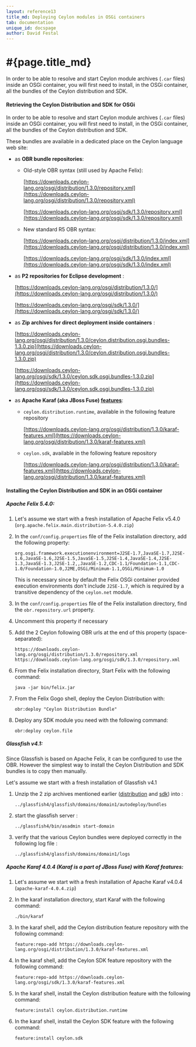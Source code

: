 ```yaml
---
layout: reference13
title_md: Deploying Ceylon modules in OSGi containers
tab: documentation
unique_id: docspage
author: David Festal
---
```


# #{page.title_md}

In order to be able to resolve and start Ceylon module archives 
(`.car` files) inside an OSGi container, you will first need to 
install, in the OSGi container, all the bundles of the Ceylon 
distribution and SDK.

#### Retrieving the Ceylon Distribution and SDK for OSGi

In order to be able to resolve and start Ceylon module archives 
(`.car` files) inside an OSGi container, you will first need to 
install, in the OSGi container, all the bundles of the Ceylon 
distribution and SDK.

These bundles are available in a dedicated place on the Ceylon 
language web site:

- as __OBR bundle repositories__:
    - Old-style OBR syntax (still used by Apache Felix):
        
        [https://downloads.ceylon-lang.org/osgi/distribution/1.3.0/repository.xml](https://downloads.ceylon-lang.org/osgi/distribution/1.3.0/repository.xml)

        [https://downloads.ceylon-lang.org/osgi/sdk/1.3.0/repository.xml](https://downloads.ceylon-lang.org/osgi/sdk/1.3.0/repository.xml)

    - New standard R5 OBR syntax:
        
        [https://downloads.ceylon-lang.org/osgi/distribution/1.3.0/index.xml](https://downloads.ceylon-lang.org/osgi/distribution/1.3.0/index.xml)
        
        [https://downloads.ceylon-lang.org/osgi/sdk/1.3.0/index.xml](https://downloads.ceylon-lang.org/osgi/sdk/1.3.0/index.xml)

- as __P2 repositories for Eclipse development__ :
  
  [https://downloads.ceylon-lang.org/osgi/distribution/1.3.0/](https://downloads.ceylon-lang.org/osgi/distribution/1.3.0/)

  [https://downloads.ceylon-lang.org/osgi/sdk/1.3.0/](https://downloads.ceylon-lang.org/osgi/sdk/1.3.0/)

- as __Zip archives for direct deployment inside containers__ :
  
  [https://downloads.ceylon-lang.org/osgi/distribution/1.3.0/ceylon.distribution.osgi.bundles-1.3.0.zip](https://downloads.ceylon-lang.org/osgi/distribution/1.3.0/ceylon.distribution.osgi.bundles-1.3.0.zip)
  
  [https://downloads.ceylon-lang.org/osgi/sdk/1.3.0/ceylon.sdk.osgi.bundles-1.3.0.zip](https://downloads.ceylon-lang.org/osgi/sdk/1.3.0/ceylon.sdk.osgi.bundles-1.3.0.zip)

- as __Apache Karaf (aka JBoss Fuse) [features](http://karaf.apache.org/manual/latest/users-guide/provisioning.html)__:
    - `ceylon.distribution.runtime`, available in the following feature repository
    
        [https://downloads.ceylon-lang.org/osgi/distribution/1.3.0/karaf-features.xml](https://downloads.ceylon-lang.org/osgi/distribution/1.3.0/karaf-features.xml)
    
    - `ceylon.sdk`, available in the following feature repository
      
        [https://downloads.ceylon-lang.org/osgi/distribution/1.3.0/karaf-features.xml](https://downloads.ceylon-lang.org/osgi/distribution/1.3.0/karaf-features.xml)

#### Installing the Ceylon Distribution and SDK in an OSGi container

##### Apache Felix 5.4.0:

1. Let's assume we start with a fresh installation of Apache Felix v5.4.0 (`org.apache.felix.main.distribution-5.4.0.zip`)

2. In the `conf/config.properties` file of the Felix installation directory, add the following property:

       org.osgi.framework.executionenvironment=J2SE-1.7,JavaSE-1.7,J2SE-1.6,JavaSE-1.6,J2SE-1.5,JavaSE-1.5,J2SE-1.4,JavaSE-1.4,J2SE-1.3,JavaSE-1.3,J2SE-1.2,,JavaSE-1.2,CDC-1.1/Foundation-1.1,CDC-1.0/Foundation-1.0,J2ME,OSGi/Minimum-1.1,OSGi/Minimum-1.0

   This is necessary since by default the Felix OSGi container provided execution environments don't include `J2SE-1.7`, which is required by a transitive dependency of the `ceylon.net` module.

3. In the `conf/config.properties` file of the Felix installation directory, find the `obr.repository.url` property.

4. Uncomment this property if necessary

5. Add the 2 Ceylon following OBR urls at the end of this property (space-separated):
 
       https://downloads.ceylon-lang.org/osgi/distribution/1.3.0/repository.xml https://downloads.ceylon-lang.org/osgi/sdk/1.3.0/repository.xml

6. From the Felix installation directory, Start Felix with the following command:

       java -jar bin/felix.jar

7. From the Felix Gogo shell, deploy the Ceylon Distribution with:
      
       obr:deploy "Ceylon Distribution Bundle"

8. Deploy any SDK module you need with the following command:
      
       obr:deploy ceylon.file

##### Glassfish v4.1:

Since Glassfish is based on Apache Felix, it can be configured to use the OBR.
However the simplest way to install the Ceylon Distribution and SDK bundles is to copy then manually.   

Let's assume we start with a fresh installation of Glassfish v4.1

1. Unzip the 2 zip archives mentioned earlier ([distribution](https://downloads.ceylon-lang.org/osgi/distribution/1.3.0/ceylon.distribution.osgi.bundles-1.3.0.zip) and [sdk](https://downloads.ceylon-lang.org/osgi/sdk/1.3.0/ceylon.sdk.osgi.bundles-1.3.0.zip)) into :

   `../glassfish4/glassfish/domains/domain1/autodeploy/bundles`
  
2. start the glassfish server :

   `../glassfish4/bin/asadmin start-domain`

3. verify that the various Ceylon bundles were deployed correctly in the following log file :

   `../glassfish4/glassfish/domains/domain1/logs`

##### Apache Karaf 4.0.4 (Karaf is a part of JBoss Fuse) with Karaf features:

1. Let's assume we start with a fresh installation of Apache Karaf v4.0.4 (`apache-karaf-4.0.4.zip`)

2. In the karaf installation directory, start Karaf with the following command:

       ./bin/karaf

3. In the karaf shell, add the Ceylon distribution feature repository with the following command:

       feature:repo-add https://downloads.ceylon-lang.org/osgi/distribution/1.3.0/karaf-features.xml

4. In the karaf shell, add the Ceylon SDK feature repository with the following command:

       feature:repo-add https://downloads.ceylon-lang.org/osgi/sdk/1.3.0/karaf-features.xml

5. In the karaf shell, install the Ceylon distribution feature with the following command:

       feature:install ceylon.distribution.runtime

6. In the karaf shell, install the Ceylon SDK feature with the following command:

       feature:install ceylon.sdk
